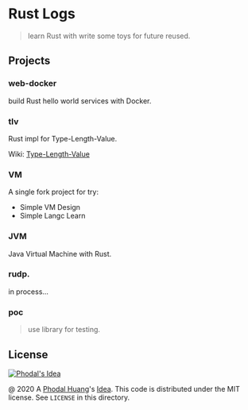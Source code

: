 # Rust Logs

> learn Rust with write some toys for future reused.

## Projects

### web-docker

build Rust hello world services with Docker.

### tlv

Rust impl for Type-Length-Value.

Wiki: [Type-Length-Value](https://en.wikipedia.org/wiki/Type-length-value)

### VM

A single fork project for try:

 - Simple VM Design
 - Simple Langc Learn
 
### JVM

Java Virtual Machine with Rust.

### rudp. 

in process...

### poc

> use library for testing.

License
---

[![Phodal's Idea](http://brand.phodal.com/shields/idea-small.svg)](http://ideas.phodal.com/)

@ 2020 A [Phodal Huang](https://www.phodal.com)'s [Idea](http://github.com/phodal/ideas).  This code is distributed under the MIT license. See `LICENSE` in this directory.

